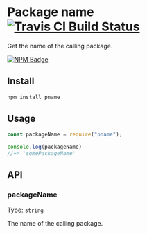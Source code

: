 # Package name [![Travis CI Build Status](https://img.shields.io/travis/com/Richienb/pname/master.svg?style=for-the-badge)](https://travis-ci.com/Richienb/pname)

Get the name of the calling package.

[![NPM Badge](https://nodei.co/npm/pname.png)](https://npmjs.com/package/pname)

## Install

```sh
npm install pname
```

## Usage

```js
const packageName = require("pname");

console.log(packageName)
//=> 'somePackageName'
```

## API

### packageName

Type: `string`

The name of the calling package.
